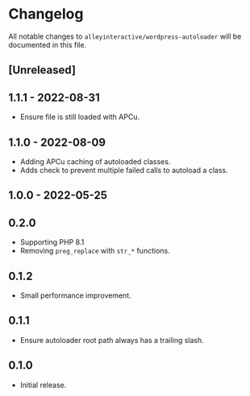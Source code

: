 # Changelog

All notable changes to `alleyinteractive/wordpress-autoloader` will be
documented in this file.

## [Unreleased]

## 1.1.1 - 2022-08-31

- Ensure file is still loaded with APCu.

## 1.1.0 - 2022-08-09

- Adding APCu caching of autoloaded classes.
- Adds check to prevent multiple failed calls to autoload a class.

## 1.0.0 - 2022-05-25

## 0.2.0

- Supporting PHP 8.1
- Removing `preg_replace` with `str_*` functions.

## 0.1.2

- Small performance improvement.

## 0.1.1

- Ensure autoloader root path always has a trailing slash.

## 0.1.0

- Initial release.
